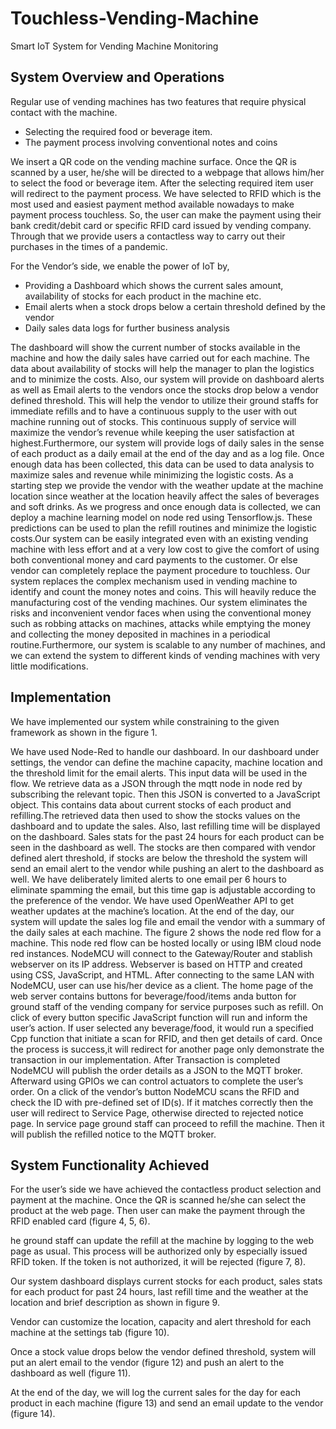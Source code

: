 # Touchless-Vending-Machine
Smart IoT System for Vending Machine Monitoring


## System Overview and Operations
Regular use of vending machines has two features that require physical contact with the machine.
* Selecting the required food or beverage item.
* The payment process involving conventional notes and coins

We insert a QR code on the vending machine surface. Once the QR is scanned by a user, he/she will be directed to a webpage that allows him/her to select the food or beverage item. After the selecting required item user will redirect to the payment process. We have selected to RFID which is the most used and easiest payment method available nowadays to make payment process touchless. So, the user can make the payment using their bank credit/debit card or specific RFID card issued by vending company. Through that we provide users a contactless way to carry out their purchases in the times of a pandemic.

For the Vendor’s side, we enable the power of IoT by,
* Providing a Dashboard which shows the current sales amount, availability of stocks for each product in the machine etc.
* Email alerts when a stock drops below a certain threshold defined by the vendor
* Daily sales data logs for further business analysis

The dashboard will show the current number of stocks available in the machine and how the daily sales have carried out for each machine. The data about availability of stocks will help the manager to plan the logistics and to minimize the costs. Also, our system will provide on dashboard alerts as well as Email alerts to the vendors once the stocks drop below a vendor defined threshold. This will help the vendor to utilize their ground staffs for immediate refills and to have a continuous supply to the user with out machine running out of stocks. This continuous supply of service will maximize the vendor’s revenue while keeping the user satisfaction at highest.Furthermore, our system will provide logs of daily sales in the sense of each product as a daily email at the end of the day and as a log file. Once enough data has been collected, this data can be used to data analysis to maximize sales and revenue while minimizing the logistic costs. As a starting step we provide the vendor with the weather update at the machine location since weather at the location heavily affect the sales of beverages and soft drinks.
As we progress and once enough data is collected, we can deploy a machine learning model on node red using Tensorflow.js. These predictions can be used to plan the refill routines and minimize the logistic costs.Our system can be easily integrated even with an existing vending machine with less effort and at a very low cost to give the comfort of using both conventional money and card payments to the customer. Or else vendor can completely replace the payment procedure to touchless.
Our system replaces the complex mechanism used in vending machine to identify and count the money notes and coins. This will heavily reduce the manufacturing cost of the vending machines.
Our system eliminates the risks and inconvenient vendor faces when using the conventional money such as robbing attacks on machines, attacks while emptying the money and collecting the money deposited in machines in a periodical routine.Furthermore, our system is scalable to any number of machines, and we can extend the system to different kinds of vending machines with very little modifications.

## Implementation
We have implemented our system while constraining to the given framework as shown in the figure 1.

We have used Node-Red to handle our dashboard. In our dashboard under settings, the vendor can define the machine capacity, machine location and the threshold limit for the email alerts. This input data will be used in the flow. We retrieve data as a JSON through the mqtt node in node red by subscribing the relevant topic. Then this JSON is converted to a JavaScript object. This contains data about current stocks of each product and refilling.The retrieved data then used to show the stocks values on the dashboard and to update the sales. Also, last refilling time will be displayed on the dashboard. Sales stats for the past 24 hours for each product can be seen in the
dashboard as well. The stocks are then compared with vendor defined alert threshold, if stocks are below the threshold the system will send an email alert to the vendor while pushing an alert to the dashboard as well. We have deliberately limited alerts to one email per 6 hours to eliminate spamming the email, but this time gap is adjustable according to the preference of the vendor. We have used OpenWeather API to get weather updates at the machine’s location. At the end of the day, our system will update the sales log file and email the vendor with a summary of the daily sales at each machine. The figure 2 shows the node red flow for a machine. This node red flow can be hosted locally or using IBM cloud node red instances.
NodeMCU will connect to the Gateway/Router and stablish webserver on its IP address. Webserver is based on HTTP and created using CSS, JavaScript, and HTML. After connecting to the same LAN with NodeMCU, user can use his/her device as a client. The home page of the web server contains buttons for beverage/food/items anda button for ground staff of the vending company for service purposes such as refill. On click of every button specific JavaScript function will run and inform the user’s action. If user selected any beverage/food, it would run a specified Cpp function that initiate a scan for RFID, and then get details of card. Once the process is success,it will redirect for another page only demonstrate the transaction in our implementation. After Transaction is completed NodeMCU will publish the order details as a JSON to the MQTT broker. Afterward using GPIOs we can control actuators to complete the user’s order. On a click of the vendor’s button NodeMCU scans the RFID and check the ID with pre-defined set of ID(s). If it matches correctly then the user will redirect to Service Page, otherwise directed to rejected notice page. In service page ground staff can proceed to refill the machine. Then it will publish the refilled notice to the MQTT broker.

## System Functionality Achieved
For the user’s side we have achieved the contactless product selection and payment at the machine. Once the QR is scanned he/she can select the product at the web page. Then user can make the payment through the RFID enabled card (figure 4, 5, 6).

he ground staff can update the refill at the machine by logging to the web page as usual. This process will be authorized only by especially issued RFID token. If the token is not authorized, it will be rejected (figure 7, 8).

Our system dashboard displays current stocks for each product, sales stats for each product for past 24 hours, last refill time and the weather at the location and brief description as shown in figure 9.

Vendor can customize the location, capacity and alert threshold for each machine at the settings tab (figure 10).

Once a stock value drops below the vendor defined threshold, system will put an alert email to the vendor (figure 12) and push an alert to the dashboard as well (figure 11).

At the end of the day, we will log the current sales for the day for each product in each machine (figure 13) and send an email update to the vendor (figure 14).
